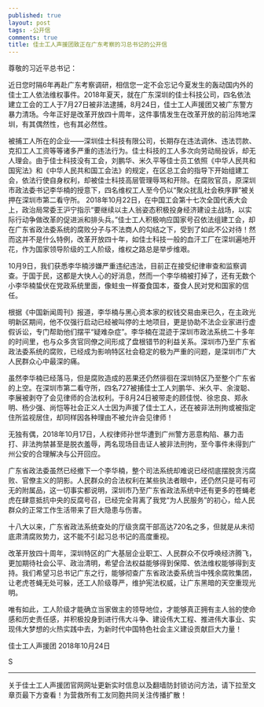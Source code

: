 ```yaml
---
published: true
layout: post
tags: -公开信
comments: true
title: 佳士工人声援团致正在广东考察的习总书记的公开信
---
```

尊敬的习近平总书记：

近日您时隔6年再赴广东考察调研，相信您一定不会忘记今夏发生的轰动国内外的佳士工人依法维权事件。2018年夏天，就在广东深圳的佳士科技公司，四名依法建立工会的工人于7月27日被非法逮捕，8月24日，佳士工人声援团又被广东警方暴力清场。今年正好是改革开放四十周年，这件事情发生在改革开放的前沿阵地深圳，有其偶然性，也有其必然性。

被捕工人所在的企业——深圳佳士科技有限公司，长期存在违法调休、违法罚款、克扣工人工资等等诸多严重的违法行为。佳士科技的工人多次向劳动局投诉，却无人理会。由于佳士科技没有工会，刘鹏华、米久平等佳士员工依照《中华人民共和国宪法》和《中华人民共和国工会法》的规定，在区总工会的指导下开始组建工会，依法行使自身权利，却被佳士科技高层管理辱骂和开除。在腐败官员，原深圳市政法委书记李华楠的授意下，四名维权工人至今仍以“聚众扰乱社会秩序罪”被关押在深圳市第二看守所。
2018年10月22日，在中国工会第十七次全国代表大会上，政治局常委王沪宁指示“要继续以主人翁姿态积极投身经济建设主战场，以实际行动争做改革的促进派和排头兵。”佳士工人积极响应国家号召依法组建工会，却在广东省政法委系统的腐败分子与不法商人的勾结之下，受到了如此不公对待！然而这并不是什么特例，改革开放四十年，如佳士科技一般的血汗工厂在深圳遍地开花，作为国家领导阶级的工人阶级，维权之路总是举步维艰。

10月9日，我们获悉李华楠涉嫌严重违纪违法，目前正在接受纪律审查和监察调查。于国于民，这都是大快人心的好消息，然而一个李华楠被打掉了，还有无数个小李华楠蛰伏在党政系统里面，像蛀虫一样蚕食国本，蚕食人民对党和国家的信任。

根据《中国新闻周刊》报道，李华楠与黑心资本家的权钱交易由来已久，在主政光明新区期间，他不仅强行启动已经被叫停的土地项目，更是协助不法企业家进行虚假诉讼，专门帮助他们摆平“疑难杂症”。李华楠在混迹于深圳市政法系统二十多年的时间里，也与众多贪官同僚之间形成了盘根错节的利益关系。深圳市乃至广东省政法委系统的腐败，已经成为影响特区社会稳定的极为严重的问题，是深圳市广大人民群众心中最深的痛。

虽然李华楠已经落马，但是腐败造成的恶果还仍然徘徊在深圳特区乃至整个广东省的上空。在深圳市第二看守所，四名727被捕佳士工人刘鹏华、米久平、余浚聪、李展被剥夺了会见律师的合法权利。于8月24日被带走的顾佳悦、徐忠良、郑永明、杨少强、尚恺等社会正义人士因为声援了佳士工人，还在被非法刑拘或被指定住所监视居住，却同样因各种理由不被允许会见律师！

无独有偶，2018年10月17日，人权律师孙世华遭到广州警方恶意构陷、暴力击打、非法拘禁甚至是脱衣羞辱，两名现场目击证人被非法刑拘，至今事件未得到广州公安的合理解决与公开回应。

广东省政法委虽然已经撤下一个李华楠，整个司法系统却难说已经彻底摆脱贪污腐败、官僚主义的阴影。人民群众的合法权利在某些执法者眼中，还仍然只是可有可无的附属品，这一切事实都说明，深圳市乃至广东省政法系统中还有更多的苍蝇老虎在肆意抵抗中央的反腐号召，已经完全背离了我党“为人民服务”的初心，给人民群众的正常工作生活带来了巨大隐患与伤害。

十八大以来，广东省政法系统查处的厅级贪腐干部高达720名之多，但就是从未彻底肃清腐败势力，这不能不引起习总书记的高度重视。

改革开放四十周年，深圳特区的广大基层企业职工、人民群众不仅呼唤经济腾飞，更加期待社会公平、政治清明，希望合法权益能够得到保障、依法维权能够得到支持。我们希望习总书记广东之行，能够彻查广东省政法委系统当中残余腐败集团，让老虎苍蝇无处可躲，还工人阶级尊严，维护宪法权威，让广东黑暗的天空重现光明。

唯有如此，工人阶级才能确立当家做主的领导地位，才能够真正拥有主人翁的使命感和历史责任感，并积极投身到进行伟大斗争、建设伟大工程、推进伟大事业、实现伟大梦想的火热实践中去，为新时代中国特色社会主义建设贡献巨大力量！

佳士工人声援团
2018年10月24日

S






---
关于佳士工人声援团官网网址更新实时信息以及翻墙防封锁访问方法，请下拉至文章页最下方查看！为营救所有工友同胞共同关注传播扩散！
